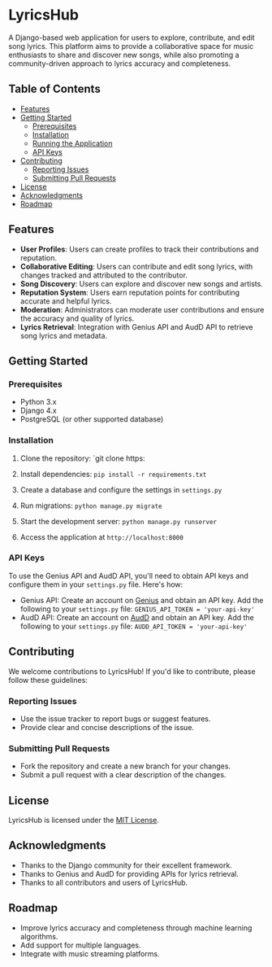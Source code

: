 # LyricsHub

A Django-based web application for users to explore, contribute, and edit song lyrics. This platform aims to provide a collaborative space for music enthusiasts to share and discover new songs, while also promoting a community-driven approach to lyrics accuracy and completeness.

## Table of Contents
* [Features](#features)
* [Getting Started](#getting-started)
	+ [Prerequisites](#prerequisites)
	+ [Installation](#installation)
	+ [Running the Application](#running-the-application)
	+ [API Keys](#api-keys)
* [Contributing](#contributing)
	+ [Reporting Issues](#reporting-issues)
	+ [Submitting Pull Requests](#submitting-pull-requests)
* [License](#license)
* [Acknowledgments](#acknowledgments)
* [Roadmap](#roadmap)

## Features
* **User Profiles**: Users can create profiles to track their contributions and reputation.
* **Collaborative Editing**: Users can contribute and edit song lyrics, with changes tracked and attributed to the contributor.
* **Song Discovery**: Users can explore and discover new songs and artists.
* **Reputation System**: Users earn reputation points for contributing accurate and helpful lyrics.
* **Moderation**: Administrators can moderate user contributions and ensure the accuracy and quality of lyrics.
* **Lyrics Retrieval**: Integration with Genius API and AudD API to retrieve song lyrics and metadata.

## Getting Started
### Prerequisites
* Python 3.x
* Django 4.x
* PostgreSQL (or other supported database)

### Installation
1. Clone the repository: `git clone https:                                         
2. Install dependencies: `pip install -r requirements.txt`
3. Create a database and configure the settings in `settings.py`
4. Run migrations: `python manage.py migrate`

                           
1. Start the development server: `python manage.py runserver`
2. Access the application at `http://localhost:8000`

### API Keys
To use the Genius API and AudD API, you'll need to obtain API keys and configure them in your `settings.py` file. Here's how:

* Genius API: Create an account on [Genius](https://genius.com/api-clients) and obtain an API key. Add the following to your `settings.py` file: `GENIUS_API_TOKEN = 'your-api-key'`
* AudD API: Create an account on [AudD](https://audd.io/api/) and obtain an API key. Add the following to your `settings.py` file: `AUDD_API_TOKEN = 'your-api-key'`

## Contributing
We welcome contributions to LyricsHub! If you'd like to contribute, please follow these guidelines:

### Reporting Issues
* Use the issue tracker to report bugs or suggest features.
* Provide clear and concise descriptions of the issue.

### Submitting Pull Requests
* Fork the repository and create a new branch for your changes.
* Submit a pull request with a clear description of the changes.

## License
LyricsHub is licensed under the [MIT License](https://opensource.org/licenses/MIT).

## Acknowledgments
* Thanks to the Django community for their excellent framework.
* Thanks to Genius and AudD for providing APIs for lyrics retrieval.
* Thanks to all contributors and users of LyricsHub.

## Roadmap
* Improve lyrics accuracy and completeness through machine learning algorithms.
* Add support for multiple languages.
* Integrate with music streaming platforms.
